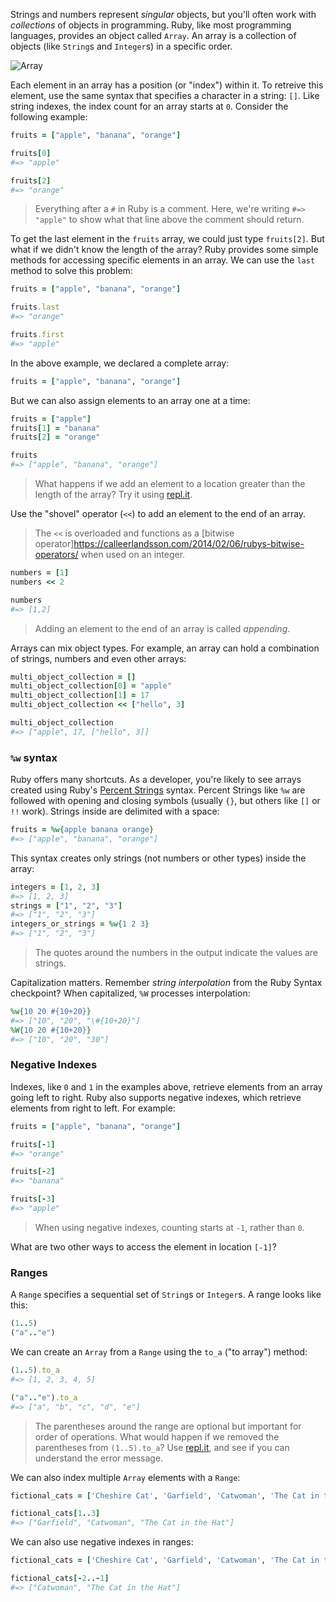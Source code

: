 Strings and numbers represent _singular_ objects, but you'll often work with _collections_ of objects in programming. Ruby, like most programming languages, provides an object called `Array`. An array is a collection of objects (like `String`s and `Integer`s) in a specific order.

![Array](https://bloc-global-assets.s3.amazonaws.com/screencaps/array.png)

Each element in an array has a position (or "index") within it. To retreive this element, use the same syntax that specifies a character in a string: `[]`. Like string indexes, the index count for an array starts at `0`. Consider the following example:

```ruby
fruits = ["apple", "banana", "orange"]

fruits[0]
#=> "apple"

fruits[2]
#=> "orange"
```

> Everything after a `#` in Ruby is a comment. Here, we're writing `#=> "apple"` to show what that line above the comment should return.

To get the last element in the `fruits` array, we could just type `fruits[2]`. But what if we didn't know the length of the array? Ruby provides some simple methods for accessing specific elements in an array. We can use the `last` method to solve this problem:

```ruby
fruits = ["apple", "banana", "orange"]

fruits.last
#=> "orange"

fruits.first
#=> "apple"
```

In the above example, we declared a complete array:

```ruby
fruits = ["apple", "banana", "orange"]
```

But we can also assign elements to an array one at a time:

```ruby
fruits = ["apple"]
fruits[1] = "banana"
fruits[2] = "orange"

fruits
#=> ["apple", "banana", "orange"]
```

> What happens if we add an element to a location greater than the length of the array? Try it using [repl.it](http://repl.it/languages/Ruby).

Use the "shovel" operator (`<<`) to add an element to the end of an array.

> The `<<` is overloaded and functions as a [bitwise operator]https://calleerlandsson.com/2014/02/06/rubys-bitwise-operators/ when used on an integer.

```ruby
numbers = [1]
numbers << 2

numbers
#=> [1,2]
```

> Adding an element to the end of an array is called *appending*.

Arrays can mix object types. For example, an array can hold a combination of strings, numbers and even other arrays:

```ruby
multi_object_collection = []
multi_object_collection[0] = "apple"
multi_object_collection[1] = 17
multi_object_collection << ["hello", 3]

multi_object_collection
#=> ["apple", 17, ["hello", 3]]
```

### `%w` syntax

Ruby offers many shortcuts. As a developer, you're likely to see arrays created using Ruby's [Percent Strings](http://ruby-doc.org/core-2.0.0/doc/syntax/literals_rdoc.html#label-Percent+Strings) syntax. Percent Strings like `%w` are followed with opening and closing symbols (usually `{}`, but others like `[]` or `!!` work). Strings inside are delimited with a space:

```ruby
fruits = %w{apple banana orange}
#=> ["apple", "banana", "orange"]
```

This syntax creates only strings (not numbers or other types) inside the array:

```ruby
integers = [1, 2, 3]
#=> [1, 2, 3]
strings = ["1", "2", "3"]
#=> ["1", "2", "3"]
integers_or_strings = %w{1 2 3}
#=> ["1", "2", "3"]
```

> The quotes around the numbers in the output indicate the values are strings.

Capitalization matters. Remember *string interpolation* from the Ruby Syntax checkpoint? When capitalized, `%W` processes interpolation:

```ruby
%w{10 20 #{10+20}}
#=> ["10", "20", "\#{10+20}"]
%W{10 20 #{10+20}}
#=> ["10", "20", "30"]
```

### Negative Indexes

Indexes, like `0` and `1` in the examples above, retrieve elements from an array going left to right. Ruby also supports negative indexes, which retrieve elements from right to left. For example:

```ruby
fruits = ["apple", "banana", "orange"]

fruits[-1]
#=> "orange"

fruits[-2]
#=> "banana"

fruits[-3]
#=> "apple"
```

> When using negative indexes, counting starts at `-1`, rather than `0`.

What are two other ways to access the element in location `[-1]`?

### Ranges

A `Range` specifies a sequential set of `String`s or `Integer`s. A range looks like this:

```ruby
(1..5)
("a".."e")
```

We can create an `Array` from a `Range` using the `to_a` ("to array") method:

```ruby
(1..5).to_a
#=> [1, 2, 3, 4, 5]

("a".."e").to_a
#=> ["a", "b", "c", "d", "e"]
```

> The parentheses around the range are optional but important for order of operations. What would happen if we removed the parentheses from `(1..5).to_a`? Use [repl.it](http://repl.it/languages/Ruby), and see if you can understand the error message.

We can also index multiple `Array` elements with a `Range`:

```ruby
fictional_cats = ['Cheshire Cat', 'Garfield', 'Catwoman', 'The Cat in the Hat']

fictional_cats[1..3]
#=> ["Garfield", "Catwoman", "The Cat in the Hat"]
```

We can also use negative indexes in ranges:

```ruby
fictional_cats = ['Cheshire Cat', 'Garfield', 'Catwoman', 'The Cat in the Hat']

fictional_cats[-2..-1]
#=> ["Catwoman", "The Cat in the Hat"]
```
